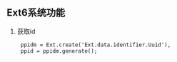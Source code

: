 ## Ext6系统功能

1. 获取id

		ppidm = Ext.create('Ext.data.identifier.Uuid'),
	    ppid = ppidm.generate();